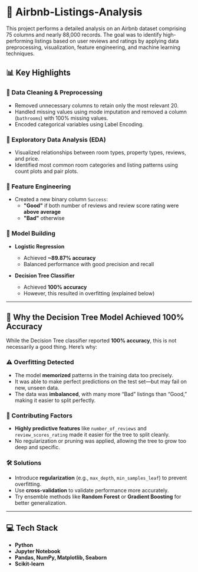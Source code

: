 # 🏡 Airbnb-Listings-Analysis

This project performs a detailed analysis on an Airbnb dataset comprising 75 columns and nearly 88,000 records. The goal was to identify high-performing listings based on user reviews and ratings by applying data preprocessing, visualization, feature engineering, and machine learning techniques.

## 📊 Key Highlights

### 🔹 Data Cleaning & Preprocessing
- Removed unnecessary columns to retain only the most relevant 20.
- Handled missing values using mode imputation and removed a column (`bathrooms`) with 100% missing values.
- Encoded categorical variables using Label Encoding.

### 🔹 Exploratory Data Analysis (EDA)
- Visualized relationships between room types, property types, reviews, and price.
- Identified most common room categories and listing patterns using count plots and pair plots.

### 🔹 Feature Engineering
- Created a new binary column `Success`:
  - **"Good"** if both number of reviews and review score rating were **above average**
  - **"Bad"** otherwise

### 🔹 Model Building
- **Logistic Regression**
  - Achieved **~89.87% accuracy**
  - Balanced performance with good precision and recall

- **Decision Tree Classifier**
  - Achieved **100% accuracy**
  - However, this resulted in overfitting (explained below)

---

## 📌 Why the Decision Tree Model Achieved 100% Accuracy

While the Decision Tree classifier reported **100% accuracy**, this is not necessarily a good thing. Here’s why:

### ⚠️ Overfitting Detected

- The model **memorized** patterns in the training data too precisely.
- It was able to make perfect predictions on the test set—but may fail on new, unseen data.
- The data was **imbalanced**, with many more “Bad” listings than “Good,” making it easier to split perfectly.

### 🔎 Contributing Factors

- **Highly predictive features** like `number_of_reviews` and `review_scores_rating` made it easier for the tree to split cleanly.
- No regularization or pruning was applied, allowing the tree to grow too deep and specific.

### 🛠️ Solutions

- Introduce **regularization** (e.g., `max_depth`, `min_samples_leaf`) to prevent overfitting.
- Use **cross-validation** to validate performance more accurately.
- Try ensemble methods like **Random Forest** or **Gradient Boosting** for better generalization.

---

## 💻 Tech Stack

- **Python**
- **Jupyter Notebook**
- **Pandas, NumPy, Matplotlib, Seaborn**
- **Scikit-learn**

